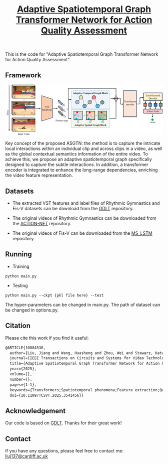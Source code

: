 <div align="center">
  <div>
    <h1>
        <a href='https://ieeexplore.ieee.org/abstract/document/10884538'>Adaptive Spatiotemporal Graph Transformer Network for Action Quality Assessment</a>
    </h1>
  </div>

  <br/>
</div>

This is the code for "Adaptive Spatiotemporal Graph Transformer Network for Action Quality Assessment".

## Framework

![framework](framework.png)

Key concept of the proposed ASGTN: the method is to capture the intricate local interactions within an individual clip and across clips in a video, as well as the global contextual semantics information of the entire video. To achieve this, we propose an adaptive spatiotemporal graph specifically designed to capture the subtle interactions. In addition, a transformer encoder is integrated to enhance the long-range dependencies, enriching the video feature representation.

## Datasets


- The extracted VST features and label files of Rhythmic Gymnastics and Fis-V datasets can be download from the [GDLT](https://github.com/xuangch/CVPR22_GDLT) repository.

- The original videos of Rhythmic Gymnastics can be downloaded from the [ACTION-NET](https://github.com/qinghuannn/ACTION-NET?tab=readme-ov-file) repository.

- The original videos of Fis-V can be downloaded from the [MS_LSTM](https://github.com/chmxu/MS_LSTM) repository.

## Running
- Training
```
python main.py 
```

- Testing
```
python main.py --ckpt {pkl file here} --test
```
The hyper-parameters can be changed in main.py.
The path of dataset can be changed in options.py. 
## Citation

Please cite this work if you find it useful:

```latex
@ARTICLE{10884538,
  author={Liu, Jiang and Wang, Huasheng and Zhou, Wei and Stawarz, Katarzyna and Corcoran, Padraig and Chen, Ying and Liu, Hantao},
  journal={IEEE Transactions on Circuits and Systems for Video Technology}, 
  title={Adaptive Spatiotemporal Graph Transformer Network for Action Quality Assessment}, 
  year={2025},
  volume={},
  number={},
  pages={1-1},
  keywords={Transformers;Spatiotemporal phenomena;Feature extraction;Quality assessment;Adaptive systems;Semantics;Long short term memory;Decoding;Data mining;Circuits and systems;Action quality assessment;Graph;transformer;deep learning;neural network},
  doi={10.1109/TCSVT.2025.3541456}}
```
## Acknowledgement

Our code is based on [GDLT](https://github.com/xuangch/CVPR22_GDLT). Thanks for their great work!

## Contact

If you have any questions, please feel free to contact me: liuj137@cardiff.ac.uk
